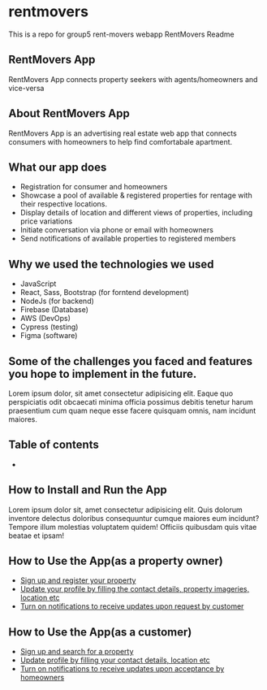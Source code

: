 # rentmovers
This is a repo for group5 rent-movers webapp
RentMovers Readme

RentMovers App
--------------

RentMovers App connects property seekers with agents/homeowners and vice-versa

About RentMovers App
--------------------

RentMovers App is an advertising real estate web app that connects consumers with homeowners to help find comfortabale apartment.

What our app does
-----------------

*   Registration for consumer and homeowners
*   Showcase a pool of available & registered properties for rentage with their respective locations.
*   Display details of location and different views of properties, including price variations
*   Initiate conversation via phone or email with homeowners
*   Send notifications of available properties to registered members

Why we used the technologies we used
------------------------------------

*   JavaScript
*   React, Sass, Bootstrap (for forntend development)
*   NodeJs (for backend)
*   Firebase (Database)
*   AWS (DevOps)
*   Cypress (testing)
*   Figma (software)

Some of the challenges you faced and features you hope to implement in the future.
----------------------------------------------------------------------------------

Lorem ipsum dolor, sit amet consectetur adipisicing elit. Eaque quo perspiciatis odit obcaecati minima officia possimus debitis tenetur harum praesentium cum quam neque esse facere quisquam omnis, nam incidunt maiores.

Table of contents
-----------------

*   [](#)

How to Install and Run the App
------------------------------

Lorem ipsum dolor sit, amet consectetur adipisicing elit. Quis dolorum inventore delectus doloribus consequuntur cumque maiores eum incidunt? Tempore illum molestias voluptatem quidem! Officiis quibusdam quis vitae beatae et ipsam!

How to Use the App(as a property owner)
---------------------------------------

*   [Sign up and register your property](#)
*   [Update your profile by filling the contact details, property imageries, location etc](#)
*   [Turn on notifications to receive updates upon request by customer](#)

How to Use the App(as a customer)
---------------------------------

*   [Sign up and search for a property](#)
*   [Update profile by filling your contact details, location etc](#)
*   [Turn on notifications to receive updates upon acceptance by homeowners](#)
